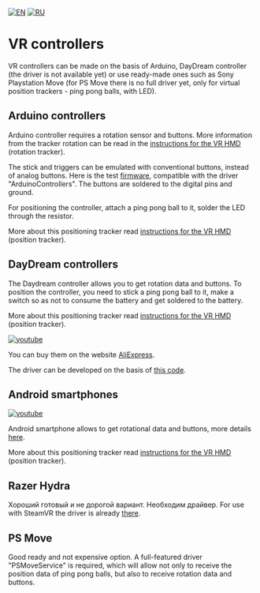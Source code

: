 ﻿[![EN](https://user-images.githubusercontent.com/9499881/33184537-7be87e86-d096-11e7-89bb-f3286f752bc6.png)](https://github.com/TrueOpenVR/TrueOpenVR-DIY/blob/master/Controllers/Controllers.md) 
[![RU](https://user-images.githubusercontent.com/9499881/27683795-5b0fbac6-5cd8-11e7-929c-057833e01fb1.png)](https://github.com/TrueOpenVR/TrueOpenVR-DIY/blob/master/Controllers/Controllers.RU.md) 
# VR controllers
VR controllers can be made on the basis of Arduino, DayDream controller (the driver is not available yet) or use ready-made ones such as Sony Playstation Move (for PS Move there is no full driver yet, only for virtual position trackers - ping pong balls, with LED).

## Arduino controllers
Arduino controller requires a rotation sensor and buttons. More information from the tracker rotation can be read in the [instructions for the VR HMD](https://github.com/TrueOpenVR/TrueOpenVR-DIY/blob/master/HMD/HMD.md) (rotation tracker).

The stick and triggers can be emulated with conventional buttons, instead of analog buttons. Here is the test [firmware](https://github.com/TrueOpenVR/TrueOpenVR-DIY/blob/master/Controllers/Arduino/Controller.ino), compatible with the driver "ArduinoControllers". The buttons are soldered to the digital pins and ground.

For positioning the controller, attach a ping pong ball to it, solder the LED through the resistor. 

More about this positioning tracker read [instructions for the VR HMD](https://github.com/TrueOpenVR/TrueOpenVR-DIY/blob/master/HMD/HMD.md) (position tracker).

## DayDream controllers
The Daydream controller allows you to get rotation data and buttons. To position the controller, you need to stick a ping pong ball to it, make a switch so as not to consume the battery and get soldered to the battery. 

More about this positioning tracker read [instructions for the VR HMD](https://github.com/TrueOpenVR/TrueOpenVR-DIY/blob/master/HMD/HMD.md) (position tracker).

[![youtube](https://user-images.githubusercontent.com/9499881/44265935-ae8b4b00-a239-11e8-85fa-006f29f58c82.gif)](https://youtu.be/jtABXvqChHU)

You can buy them on the website [AliExpress](http://ali.pub/2ph4hr). 

The driver can be developed on the basis of [this code](https://github.com/gb2111/Access-GearVR-Controller-from-PC).

## Android smartphones
[![youtube](https://user-images.githubusercontent.com/9499881/44266133-7b958700-a23a-11e8-98bb-af64a35c7ecb.gif)](https://youtu.be/4V1yee-_5PA)

Android smartphone allows to get rotational data and buttons, more details [here](https://github.com/TrueOpenVR/TrueOpenVR-Drivers/tree/master/C%2B%2B/AndroidControllers). 

More about this positioning tracker read [instructions for the VR HMD](https://github.com/TrueOpenVR/TrueOpenVR-DIY/blob/master/HMD/HMD.md) (position tracker).

## Razer Hydra
Хороший готовый и не дорогой вариант. Необходим драйвер. For use with SteamVR the driver is already [there](https://store.steampowered.com/app/491380/SteamVR_Driver_for_Razer_Hydra/).

## PS Move
Good ready and not expensive option. A full-featured driver "PSMoveService" is required, which will allow not only to receive the position data of ping pong balls, but also to receive rotation data and buttons.